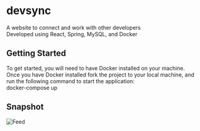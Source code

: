 # devsync  
A website to connect and work with other developers  
Developed using React, Spring, MySQL, and Docker  
  
## Getting Started
To get started, you will need to have Docker installed on your machine.  
Once you have Docker installed fork the project to your local machine, and run the following command to start the application:  
docker-compose up  

## Snapshot  
![Feed](https://github.com/OmarAz01/devsync/assets/118571302/66a830d9-ec20-4e12-8a52-f7d8a7d8c7ff)
